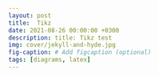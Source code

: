 ```yaml
---
layout: post
title:  Tikz
date: 2021-08-26 00:00:00 +0300
description: title: Tikz test
img: cover/jekyll-and-hyde.jpg
fig-caption: # Add figcaption (optional)
tags: [diagrams, latex] 
---
```



<script type="text/tikz">
  \begin{tikzpicture}
    \draw (0,0) circle (1in);
  \end{tikzpicture}
</script>